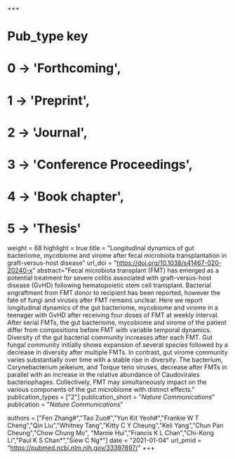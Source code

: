 +++
# Pub_type key
# 0 -> 'Forthcoming',
# 1 -> 'Preprint',
# 2 -> 'Journal',
# 3 -> 'Conference Proceedings',
# 4 -> 'Book chapter',
# 5 -> 'Thesis'

weight = 68
highlight = true
title = "Longitudinal dynamics of gut bacteriome, mycobiome and virome after fecal microbiota transplantation in graft-versus-host disease"
url_doi = "https://doi.org/10.1038/s41467-020-20240-x"
abstract="Fecal microbiota transplant (FMT) has emerged as a potential treatment for severe colitis associated with graft-versus-host disease (GvHD) following hematopoietic stem cell transplant. Bacterial engraftment from FMT donor to recipient has been reported, however the fate of fungi and viruses after FMT remains unclear. Here we report longitudinal dynamics of the gut bacteriome, mycobiome and virome in a teenager with GvHD after receiving four doses of FMT at weekly interval. After serial FMTs, the gut bacteriome, mycobiome and virome of the patient differ from compositions before FMT with variable temporal dynamics. Diversity of the gut bacterial community increases after each FMT. Gut fungal community initially shows expansion of several species followed by a decrease in diversity after multiple FMTs. In contrast, gut virome community varies substantially over time with a stable rise in diversity. The bacterium, Corynebacterium jeikeium, and Torque teno viruses, decrease after FMTs in parallel with an increase in the relative abundance of Caudovirales bacteriophages. Collectively, FMT may simultaneously impact on the various components of the gut microbiome with distinct effects."
publication_types = ["2"]
publication_short = "*Nature Communications*"
publication = "*Nature Communications*"

authors = ["Fen Zhang#","Tao Zuo#","Yun Kit Yeoh#","Frankie W T Cheng","Qin Liu","Whitney Tang","Kitty C Y Cheung","Keli Yang","Chun Pan Cheung","Chow Chung Mo", "Mamie Hui","Francis K L Chan","Chi-Kong Li","Paul K S Chan*","Siew C Ng*"]
date = "2021-01-04"
url_pmid = "https://pubmed.ncbi.nlm.nih.gov/33397897/"
+++
